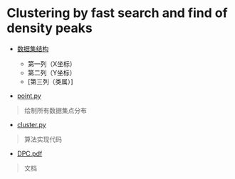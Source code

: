 # Clustering by fast search and find of density peaks



- [数据集结构](https://github.com/7thMar/DPC/tree/master/dataset)
  - 第一列（X坐标）
  - 第二列（Y坐标）
  - [第三列（类属）]

- [point.py](https://github.com/7thMar/DPC/blob/master/point.py)
> 绘制所有数据集点分布

- [cluster.py](https://github.com/7thMar/DPC/blob/master/cluster.py)
> 算法实现代码

- [DPC.pdf](https://github.com/7thMar/DPC/blob/master/DPC.pdf)
> 文档